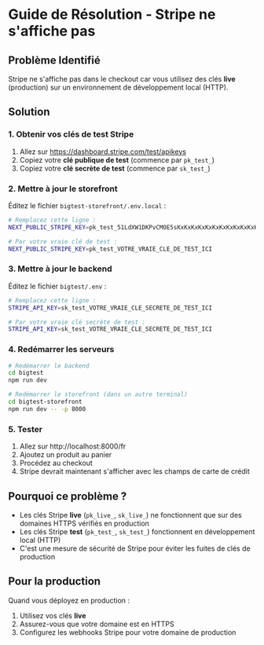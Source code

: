 # Guide de Résolution - Stripe ne s'affiche pas

## Problème Identifié
Stripe ne s'affiche pas dans le checkout car vous utilisez des clés **live** (production) sur un environnement de développement local (HTTP).

## Solution

### 1. Obtenir vos clés de test Stripe
1. Allez sur https://dashboard.stripe.com/test/apikeys
2. Copiez votre **clé publique de test** (commence par `pk_test_`)
3. Copiez votre **clé secrète de test** (commence par `sk_test_`)

### 2. Mettre à jour le storefront
Éditez le fichier `bigtest-storefront/.env.local` :
```bash
# Remplacez cette ligne :
NEXT_PUBLIC_STRIPE_KEY=pk_test_51LdXW1DKPvCMOE5sKxKxKxKxKxKxKxKxKxKxKxKxKxKxKxKxKxKxKxKxKxKxKxKxKxKxKxKxKxKxKxKxKxKxKxKxKxKx

# Par votre vraie clé de test :
NEXT_PUBLIC_STRIPE_KEY=pk_test_VOTRE_VRAIE_CLE_DE_TEST_ICI
```

### 3. Mettre à jour le backend
Éditez le fichier `bigtest/.env` :
```bash
# Remplacez cette ligne :
STRIPE_API_KEY=sk_test_VOTRE_VRAIE_CLE_SECRETE_DE_TEST_ICI

# Par votre vraie clé secrète de test :
STRIPE_API_KEY=sk_test_VOTRE_VRAIE_CLE_SECRETE_DE_TEST_ICI
```

### 4. Redémarrer les serveurs
```bash
# Redémarrer le backend
cd bigtest
npm run dev

# Redémarrer le storefront (dans un autre terminal)
cd bigtest-storefront
npm run dev -- -p 8000
```

### 5. Tester
1. Allez sur http://localhost:8000/fr
2. Ajoutez un produit au panier
3. Procédez au checkout
4. Stripe devrait maintenant s'afficher avec les champs de carte de crédit

## Pourquoi ce problème ?
- Les clés Stripe **live** (`pk_live_`, `sk_live_`) ne fonctionnent que sur des domaines HTTPS vérifiés en production
- Les clés Stripe **test** (`pk_test_`, `sk_test_`) fonctionnent en développement local (HTTP)
- C'est une mesure de sécurité de Stripe pour éviter les fuites de clés de production

## Pour la production
Quand vous déployez en production :
1. Utilisez vos clés **live** 
2. Assurez-vous que votre domaine est en HTTPS
3. Configurez les webhooks Stripe pour votre domaine de production
